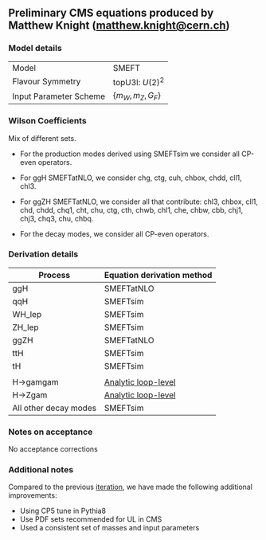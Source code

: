 ## Preliminary CMS equations produced by Matthew Knight (matthew.knight@cern.ch)

### Model details

|                        |                     |
|------------------------|---------------------|
| Model                  | SMEFT               |
| Flavour Symmetry       | topU3l: $U(2)^2$    |
| Input Parameter Scheme | $\{m_W, m_Z, G_F\}$ |

### Wilson Coefficients

Mix of different sets.

- For the production modes derived using SMEFTsim we consider all CP-even operators.

- For ggH SMEFTatNLO, we consider chg, ctg, cuh, chbox, chdd, cll1, chl3.
- For ggZH SMEFTatNLO, we consider all that contribute: chl3, chbox, cll1, chd, chdd, chq1, cht, chu, ctg, cth, chwb, chl1, che, chbw, cbb, chj1, chj3, chq3, chu, chbq.

- For the decay modes, we consider all CP-even operators.

### Derivation details

| Process           | Equation derivation method                     |
|-------------------|------------------------------------------------|
| ggH               | SMEFTatNLO                                     |
| qqH               | SMEFTsim                                       |
| WH_lep            | SMEFTsim                                       |
| ZH_lep            | SMEFTsim                                       |
| ggZH              | SMEFTatNLO                                     |
| ttH               | SMEFTsim                                       |
| tH                | SMEFTsim                                       |
|                   |                                                |
| H->gamgam         | [Analytic loop-level](https://arxiv.org/abs/1807.11504)   |
| H->Zgam           | [Analytic loop-level](https://arxiv.org/abs/1801.01136)   |
| All other decay modes   | SMEFTsim


### Notes on acceptance
No acceptance corrections

### Additional notes
Compared to the previous [iteration](../CMS-relim-SMEFT-topU3l_22_03_16/), we have made the following additional improvements:
- Using CP5 tune in Pythia8
- Use PDF sets recommended for UL in CMS
- Used a consistent set of masses and input parameters